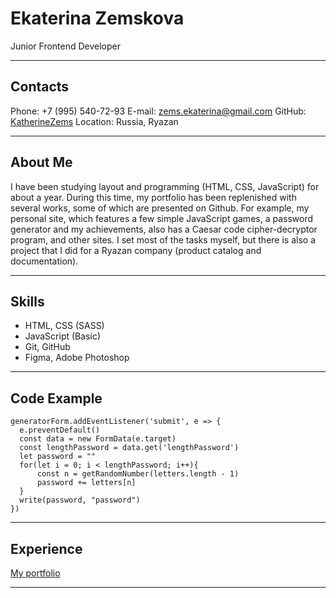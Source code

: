 # Ekaterina Zemskova

Junior Frontend Developer

---

## Contacts

Phone: +7 (995) 540-72-93
E-mail: zems.ekaterina@gmail.com
GitHub: [KatherineZems](https://github.com/KatherineZems)
Location: Russia, Ryazan

---

## About Me

I have been studying layout and programming (HTML, CSS, JavaScript) for about a year.
During this time, my portfolio has been replenished with several works, some of which
are presented on Github. For example, my personal site, which features a few simple
JavaScript games, a password generator and my achievements, also has a Caesar code
cipher-decryptor program, and other sites. I set most of the tasks myself, but there
is also a project that I did for a Ryazan company (product catalog and documentation).

---

## Skills

- HTML, CSS (SASS)
- JavaScript (Basic)
- Git, GitHub
- Figma, Adobe Photoshop

---

## Code Example

```
generatorForm.addEventListener('submit', e => {
  e.preventDefault()
  const data = new FormData(e.target)
  const lengthPassword = data.get('lengthPassword')
  let password = ""
  for(let i = 0; i < lengthPassword; i++){
      const n = getRandomNumber(letters.length - 1)
      password += letters[n]
  }
  write(password, "password")
})
```

---

## Experience

[My portfolio](https://katherinezems.github.io/my-portfolio/)

---
